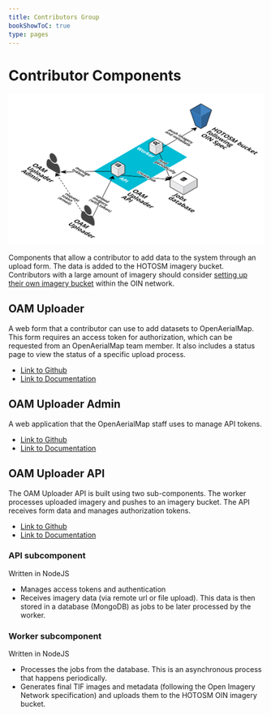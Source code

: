```yaml
---
title: Contributors Group
bookShowToC: true
type: pages
---
```


# Contributor Components
 ![Screenshot](/content/ecosystem/ecosystem_oam_uploader.png)

Components that allow a contributor to add data to the system through an upload form. The data is added to the HOTOSM imagery bucket. Contributors with a large amount of imagery should consider [setting up their own imagery bucket](https://github.com/openimagerynetwork/oin-register) within the OIN network.

## OAM Uploader
A web form that a contributor can use to add datasets to OpenAerialMap. This form requires an access token for authorization, which can be requested from an OpenAerialMap team member. It also includes a status page to view the status of a specific upload process.

- [Link to Github](https://github.com/hotosm/oam-uploader) 
- [Link to Documentation](/uploader/uploader-form/)

## OAM Uploader Admin
A web application that the OpenAerialMap staff uses to manage API tokens.

- [Link to Github](https://github.com/hotosm/oam-uploader-admin)
- [Link to Documentation](/uploader/token-manager)

## OAM Uploader API
The OAM Uploader API is built using two sub-components. The worker processes uploaded imagery and pushes to an imagery bucket. The API receives form data and manages authorization tokens.

- [Link to Github](https://github.com/hotosm/oam-uploader-api)
- [Link to Documentation](/uploader/api-server)

### API subcomponent
Written in NodeJS

- Manages access tokens and authentication
- Receives imagery data (via remote url or file upload). This data is then stored in a database (MongoDB) as jobs to be later processed by the worker.
  
### Worker subcomponent
Written in NodeJS

- Processes the jobs from the database. This is an asynchronous process that happens periodically.
- Generates final TIF images and metadata (following the Open Imagery Network specification) and uploads them to the HOTOSM OIN imagery bucket.
